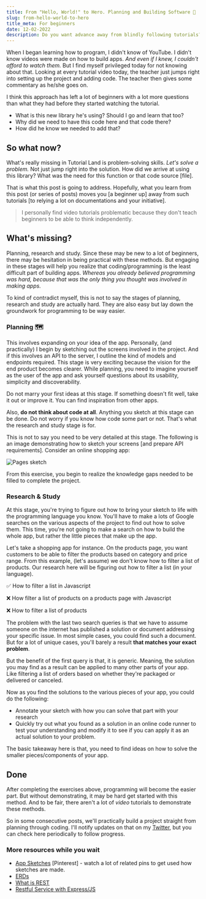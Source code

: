 ```yaml
---
title: From "Hello, World!" to Hero. Planning and Building Software 💽
slug: from-hello-world-to-hero
title_meta: For beginners
date: 12-02-2022
description: Do you want advance away from blindly following tutorials? Learn how to plan an application from wireframing, planning [re-]search and implementation as a beginner. 
---
```


When I began learning how to program, I didn't know of YouTube. 
I didn't know videos were made on how to build apps.
_And even if I knew, I couldn't afford to watch them._ 
But I find myself privileged today for not knowing about that.
Looking at every tutorial video today, the teacher just jumps right into setting up the project and adding code.
The teacher then gives some commentary as he/she goes on.

I think this approach has left a lot of beginners with a lot more questions than what they had before they started watching the tutorial.

- What is this new library he's using? Should I go and learn that too?
- Why did we need to have this code here and that code there?
- How did he know we needed to add that?

## So what now?

What's really missing in Tutorial Land is problem-solving skills. _Let's solve a problem._
Not just jump right into the solution. How did we arrive at using this library? 
What was the need for this function or that code source [file].

That is what this post is going to address. 
Hopefully, what you learn from this post (or series of posts) moves you [a beginner up] away from such tutorials [to relying a lot on documentations and your initiative].

> I personally find video tutorials problematic because they don't teach beginners to be able to think independently.

## What's missing?

Planning, research and study. 
Since these may be new to a lot of beginners, there may be hesitation in being practical with these methods.
But engaging in these stages will help you realize that coding/programming is the least difficult part of building apps.
_Whereas you already believed programming was hard, because that was the only thing you thought was involved in making apps._

To kind of contradict myself, this is not to say the stages of planning, research and study are actually hard. 
They are also easy but lay down the groundwork for programming to be way easier. 

### Planning 🗺

This involves expanding on your idea of the app. 
Personally, (and practically) I begin by sketching out the screens involved in the project. 
And if this involves an API to the server, I outline the kind of models and endpoints required.
This stage is very exciting because the vision for the end product becomes clearer.
While planning, you need to imagine yourself as the user of the app and ask yourself questions about its usability, simplicity and discoverability.

Do not marry your first ideas at this stage. If something doesn't fit well, take it out or improve it. 
You can find inspiration from other apps.

Also, **do not think about code at all**. Anything you sketch at this stage can be done.
Do not worry if you know how code some part or not. That's what the research and study stage is for.

This is not to say you need to be very detailed at this stage. 
The following is an image demonstrating how to sketch your screens [and prepare API requirements]. 
Consider an online shopping app:

<img src="/static/images/sketch.jpeg" alt="Pages sketch">

From this exercise, you begin to realize the knowledge gaps needed to be filled to complete the project.

### Research & Study

At this stage, you're trying to figure out how to bring your sketch to life with the programming language you know.
You'll have to make a lots of Google searches on the various aspects of the project to find out how to solve them.
This time, you're not going to make a search on how to build the whole app, but rather the little pieces that make up the app.

Let's take a shopping app for instance. On the products page, you want customers to be able to filter the products based on category and price range.
From this example, (let's assume) we don't know how to filter a list of products. 
Our research here will be figuring out how to filter a list (in your language).

✅ How to filter a list in Javascript

❌ How filter a list of products on a products page with Javascript

❌ How to filter a list of products

The problem with the last two search queries is that we have to assume someone on the internet has published a solution or document addressing your specific issue.
In most simple cases, you could find such a document. But for a lot of unique cases, you'll barely a result <b>that matches your exact problem</b>.

But the benefit of the first query is that, it is generic. 
Meaning, the solution you may find as a result can be applied to many other parts of your app.
Like filtering a list of orders based on whether they're packaged or delivered or canceled.

Now as you find the solutions to the various pieces of your app, you could do the following:

- Annotate your sketch with how you can solve that part with your research
- Quickly try out what you found as a solution in an online code runner to test your understanding and modify it to see if you can apply it as an actual solution to your problem.

The basic takeaway here is that, you need to find ideas on how to solve the smaller pieces/components of your app.


## Done

After completing the exercises above, programming will become the easier part. 
But without demonstrating, it may be hard get started with this method. 
And to be fair, there aren't a lot of _video_ tutorials to demonstrate these methods. 

So in some consecutive posts, we'll practically build a project straight from planning through coding.
I'll notify updates on that on my [Twitter](https://twitter.com/__degreat), but you can check here periodically to follow progress.


### More resources while you wait

- [App Sketches](https://www.pinterest.com/pin/239605642645185767/) [Pinterest] - watch a lot of related pins to get used how sketches are made.
- [ERDs](https://www.lucidchart.com/pages/er-diagrams)
- [What is REST](https://www.redhat.com/en/topics/api/what-is-a-rest-api)
- [Restful Service with Express/JS](https://www.robinwieruch.de/node-express-server-rest-api/)